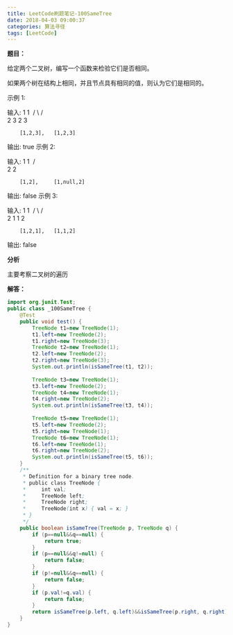 ```yaml
---
title: LeetCode刷题笔记-100SameTree
date: 2018-04-03 09:00:37
categories: 算法寻径
tags: [LeetCode]
---
```

**题目：**

给定两个二叉树，编写一个函数来检验它们是否相同。

如果两个树在结构上相同，并且节点具有相同的值，则认为它们是相同的。

示例 1:

输入:       1         1
​               / \       / \
​      	     2   3     2   3

        [1,2,3],   [1,2,3]

输出: true
示例 2:

输入:      1          1
​               /           \
​             2             2

        [1,2],     [1,null,2]

输出: false
示例 3:

输入:       1         1
​               / \       / \
​             2   1     1   2

        [1,2,1],   [1,1,2]

输出: false

**分析**

主要考察二叉树的遍历

**解答：**

````java
import org.junit.Test;
public class _100SameTree {
	@Test
	public void test() {
		TreeNode t1=new TreeNode(1);
		t1.left=new TreeNode(2);
		t1.right=new TreeNode(3);
		TreeNode t2=new TreeNode(1);
		t2.left=new TreeNode(2);
		t2.right=new TreeNode(3);
		System.out.println(isSameTree(t1, t2));
		
		TreeNode t3=new TreeNode(1);
		t3.left=new TreeNode(2);
		TreeNode t4=new TreeNode(1);
		t4.right=new TreeNode(2);
		System.out.println(isSameTree(t3, t4));
		
		TreeNode t5=new TreeNode(1);
		t5.left=new TreeNode(2);
		t5.right=new TreeNode(1);
		TreeNode t6=new TreeNode(1);
		t6.left=new TreeNode(1);
		t6.right=new TreeNode(2);
		System.out.println(isSameTree(t5, t6));
	}
	/**
	 * Definition for a binary tree node.
	 * public class TreeNode {
	 *     int val;
	 *     TreeNode left;
	 *     TreeNode right;
	 *     TreeNode(int x) { val = x; }
	 * }
	 */
	public boolean isSameTree(TreeNode p, TreeNode q) {
		if (p==null&&q==null) {
			return true;
		}
		if (p==null&&q!=null) {
			return false;
		}
		if (p!=null&&q==null) {
			return false;
		}
        if (p.val!=q.val) {
			return false;
		}
	    return isSameTree(p.left, q.left)&&isSameTree(p.right, q.right);
	}
}

````

